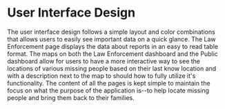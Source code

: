 # User Interface Design  

The user interface design follows a simple layout and color combinations that allows users to easily see important data on a quick glance. The Law Enforcement page displays the data about reports in an easy to read table format. The maps on both the Law Enforcement dashboard and the Public dashboard allow for users to have a more interactive way to see the locations of various missing people based on their last know location and with a description next to the map to should how to fully utilize it's functionality. The content of all the pages is kept simple to maintain the focus on what the purpose of the application is--to help locate missing people and bring them back to their families. 
